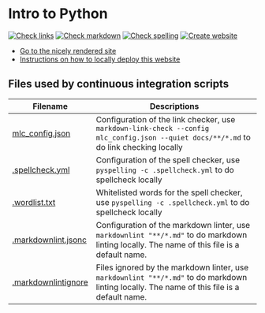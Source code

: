 # Intro to Python

<!-- markdownlint-disable MD013 --><!-- Badges cannot be split up over lines, hence will break 80 characters per line -->

[![Check links](https://github.com/UPPMAX/uppmax_intro_python/actions/workflows/check_links.yaml/badge.svg?branch=main)](https://github.com/UPPMAX/uppmax_intro_python/actions/workflows/check_links.yaml)
[![Check markdown](https://github.com/UPPMAX/uppmax_intro_python/actions/workflows/check_markdown.yaml/badge.svg?branch=main)](https://github.com/UPPMAX/uppmax_intro_python/actions/workflows/check_markdown.yaml)
[![Check spelling](https://github.com/UPPMAX/uppmax_intro_python/actions/workflows/check_spelling.yaml/badge.svg?branch=main)](https://github.com/UPPMAX/uppmax_intro_python/actions/workflows/check_spelling.yaml)
[![Create website](https://github.com/UPPMAX/uppmax_intro_python/actions/workflows/create_website.yaml/badge.svg?branch=main)](https://github.com/UPPMAX/uppmax_intro_python/actions/workflows/create_website.yaml)

<!-- markdownlint-enable MD013 -->

- [Go to the nicely rendered site](https://uppmax.github.io/uppmax_intro_python/)
- [Instructions on how to locally deploy this website](https://uppmax.github.io/uppmax_intro_python/deploy_locally/)

## Files used by continuous integration scripts

<!-- markdownlint-disable MD013 --><!-- Tables cannot be split up over lines, hence will break 80 characters per line -->

Filename                              |Descriptions
--------------------------------------|--------------------------------------------------------------------------------------------------------------------------------------
[mlc_config.json](mlc_config.json)    |Configuration of the link checker, use `markdown-link-check --config mlc_config.json --quiet docs/**/*.md` to do link checking locally
[.spellcheck.yml](.spellcheck.yml)    |Configuration of the spell checker, use `pyspelling -c .spellcheck.yml` to do spellcheck locally
[.wordlist.txt](.wordlist.txt)        |Whitelisted words for the spell checker, use `pyspelling -c .spellcheck.yml` to do spellcheck locally
[.markdownlint.jsonc](.markdownlint.jsonc)|Configuration of the markdown linter, use `markdownlint "**/*.md"` to do markdown linting locally. The name of this file is a default name.
[.markdownlintignore](.markdownlintignore)|Files ignored by the markdown linter, use `markdownlint "**/*.md"` to do markdown linting locally. The name of this file is a default name.

<!-- markdownlint-enable MD013 -->
